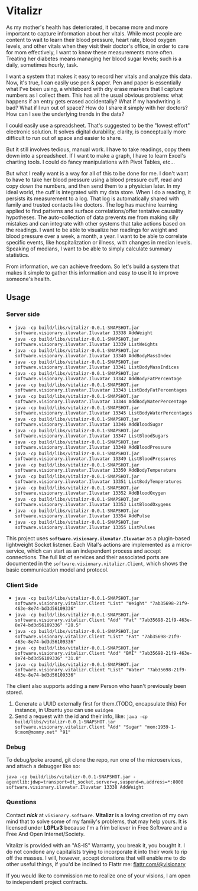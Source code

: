 <h1>Vitalizr</h1>
<p> As my mother's health has deteriorated, it became more and more important to capture information about her vitals.
While most people are content to wait to learn their blood pressure, heart rate, blood oxygen levels, and other vitals
when they visit their doctor's office, in order to care for mom effectively, I want to know these measurements more often.
Treating her diabetes means managing her blood sugar levels; such is a daily, sometimes hourly, task.</p>

<p>I want a system that makes it easy to record her vitals and analyze this data. Now, it's true, I can easily use pen & paper.
Pen and paper is essentially what I've been using, a whiteboard with dry erase markers that I capture numbers as I collect them.
This has all the usual obvious problems: what happens if an entry gets erased accidentally? What if my handwriting is bad?
What if I run out of space? How do I share it simply with her doctors? How can I see the underlying trends in the data?</p>

<p>I could easily use a spreadsheet. That's suggested to be the "lowest effort" electronic solution.
It solves digital durability, clarity, is conceptually more difficult to run out of space and easier to share.</p>

<p>But it still involves tedious, manual work. I have to take readings, copy them down into a spreadsheet. If I want to make
a graph, I have to learn Excel's charting tools. I could do fancy manipulations with Pivot Tables, etc...</p>

<p>But what I really want is a way for all of this to be done for me. I don't want to have to take her blood pressure
using a blood pressure cuff, read and copy down the numbers, and then send them to a physician later. In my ideal world,
the cuff is integrated with my data store. When I do a reading, it persists its measurement to a log.
That log is automatically shared with family and trusted contacts like doctors. The log has machine learning applied to
find patterns and surface correlations/offer tentative causality hypotheses. The auto-collection of data prevents me from
making silly mistakes and can integrate with other systems that take actions based on the readings. I want to be able
to visualize her readings for weight and blood pressure over a week, a month, a year.
I want to be able to correlate specific events, like hospitalization or illness, with changes in median levels. Speaking
of medians, I want to be able to simply calculate summary statistics.</p>

<p>From information, we can achieve freedom. So let's build a system that makes it simple to gather this information and easy
to use it to improve someone's health.</p>

<h2>Usage</h2>
<h3>Server side</h3>
<ul>
<li><code>java -cp build/libs/vitalizr-0.0.1-SNAPSHOT.jar software.visionary.iluvatar.Iluvatar 13338 AddWeight</code></li>
<li><code>java -cp build/libs/vitalizr-0.0.1-SNAPSHOT.jar software.visionary.iluvatar.Iluvatar 13339 ListWeights</code></li>
<li><code>java -cp build/libs/vitalizr-0.0.1-SNAPSHOT.jar software.visionary.iluvatar.Iluvatar 13340 AddBodyMassIndex</code></li>
<li><code>java -cp build/libs/vitalizr-0.0.1-SNAPSHOT.jar software.visionary.iluvatar.Iluvatar 13341 ListBodyMassIndices</code></li>
<li><code>java -cp build/libs/vitalizr-0.0.1-SNAPSHOT.jar software.visionary.iluvatar.Iluvatar 13342 AddBodyFatPercentage</code></li>
<li><code>java -cp build/libs/vitalizr-0.0.1-SNAPSHOT.jar software.visionary.iluvatar.Iluvatar 13343 ListBodyFatPercentages</code></li>
<li><code>java -cp build/libs/vitalizr-0.0.1-SNAPSHOT.jar software.visionary.iluvatar.Iluvatar 13344 AddBodyWaterPercentage</code></li>
<li><code>java -cp build/libs/vitalizr-0.0.1-SNAPSHOT.jar software.visionary.iluvatar.Iluvatar 13345 ListBodyWaterPercentages</code></li>
<li><code>java -cp build/libs/vitalizr-0.0.1-SNAPSHOT.jar software.visionary.iluvatar.Iluvatar 13346 AddBloodSugar</code></li>
<li><code>java -cp build/libs/vitalizr-0.0.1-SNAPSHOT.jar software.visionary.iluvatar.Iluvatar 13347 ListBloodSugars</code></li>
<li><code>java -cp build/libs/vitalizr-0.0.1-SNAPSHOT.jar software.visionary.iluvatar.Iluvatar 13348 AddBloodPressure</code></li>
<li><code>java -cp build/libs/vitalizr-0.0.1-SNAPSHOT.jar software.visionary.iluvatar.Iluvatar 13349 ListBloodPressures</code></li>
<li><code>java -cp build/libs/vitalizr-0.0.1-SNAPSHOT.jar software.visionary.iluvatar.Iluvatar 13350 AddBodyTemperature</code></li>
<li><code>java -cp build/libs/vitalizr-0.0.1-SNAPSHOT.jar software.visionary.iluvatar.Iluvatar 13351 ListBodyTemperatures</code></li>
<li><code>java -cp build/libs/vitalizr-0.0.1-SNAPSHOT.jar software.visionary.iluvatar.Iluvatar 13352 AddBloodOxygen</code></li>
<li><code>java -cp build/libs/vitalizr-0.0.1-SNAPSHOT.jar software.visionary.iluvatar.Iluvatar 13353 ListBloodOxygens</code></li>
<li><code>java -cp build/libs/vitalizr-0.0.1-SNAPSHOT.jar software.visionary.iluvatar.Iluvatar 13354 AddPulse</code></li>
<li><code>java -cp build/libs/vitalizr-0.0.1-SNAPSHOT.jar software.visionary.iluvatar.Iluvatar 13355 ListPulses</code></li>
</ul>

<p>This project uses <strong><code>software.visionary.iluvatar.Iluvatar</code></strong> as a plugin-based lightweight Socket listener. Each Vital's actions 
are implemented as a micro-service, which can start as an independent process and accept connections. The full list of
services and their associated ports are documented in the <code>software.visionary.vitalizr.Client</code>, which shows the basic
communication model and protocol.</p>
<h3>Client Side</h3>
<ul>
<li><code>java -cp build/libs/vitalizr-0.0.1-SNAPSHOT.jar software.visionary.vitalizr.Client "List" "Weight" "7ab35698-21f9-463e-8e74-bd3d56109336"</code></li>
<li><code>java -cp build/libs/vitalizr-0.0.1-SNAPSHOT.jar software.visionary.vitalizr.Client "Add" "Fat" "7ab35698-21f9-463e-8e74-bd3d56109336" "28.5"</code></li>
<li><code>java -cp build/libs/vitalizr-0.0.1-SNAPSHOT.jar software.visionary.vitalizr.Client "List" "Fat" "7ab35698-21f9-463e-8e74-bd3d56109336"</code></li>
<li><code>java -cp build/libs/vitalizr-0.0.1-SNAPSHOT.jar software.visionary.vitalizr.Client "Add" "BMI" "7ab35698-21f9-463e-8e74-bd3d56109336" "31.8"</code></li>
<li><code>java -cp build/libs/vitalizr-0.0.1-SNAPSHOT.jar software.visionary.vitalizr.Client "List" "Water" "7ab35698-21f9-463e-8e74-bd3d56109336"</code></li>
</ul>
<p>The client also supports adding a new Person who hasn't previously been stored.</p>
<ol>
<li>Generate a UUID externally first for them.(TODO, encapsulate this) For instance, in Ubuntu you can use <code>uuidgen</code></li>
<li>Send a request with the id and their info, like: 
<code>java -cp build/libs/vitalizr-0.0.1-SNAPSHOT.jar software.visionary.vitalizr.Client "Add" "Sugar" "mom:1959-1-9:mom@mommy.net" "91"</code></li>
</ol>
<h3>Debug</h3>
<p>To debug/poke around, git clone the repo, run one of the microservices, and attach a debugger like so:</p>
<code>java -cp build/libs/vitalizr-0.0.1-SNAPSHOT.jar -agentlib:jdwp=transport=dt_socket,server=y,suspend=n,address=*:8000 software.visionary.iluvatar.Iluvatar 13338 AddWeight</code>
<h3>Questions</h3>
<p>Contact <strong><em>nick</em></strong> at <code>visionary.software</code>.
<strong>Vitalizr</strong> is a loving creation of my own mind that to solve some of my family's problems, that may help yours. It is licensed under <strong>LGPLv3</strong> because
I'm a frim believer in Free Software and a Free And Open Internet/Society.</p>
<p>Vitalizr is provided with an "AS-IS" Warranty, you break it, you bought it. I do not condone any capitalists trying
to incorporate it into their work to rip off the masses. I will, however, accept donations that will enable me to do other useful things, if you'd be inclined to Flattr me: <a href="https://flattr.com/@visionary">flattr.com/@visionary</a></p>
<p>If you would like to commission me to realize one of your visions, I am open to independent project contracts.</p>